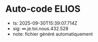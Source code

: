 # Auto-code ELIOS
- ts: 2025-09-30T15:39:07.714Z
- sig: ∞.je.toi.nous.432.528
- note: fichier généré automatiquement